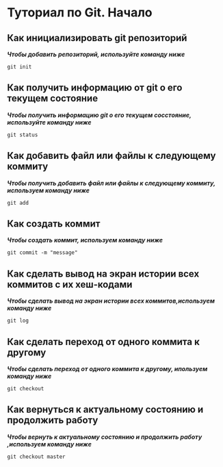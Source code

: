 # Туториал по Git. Начало
## Как инициализировать git репозиторий

*__Чтобы добавить репозиторий, используйте команду ниже__*
```
git init
```
## Как получить информацию от git о его текущем состояние 

*__Чтобы получить информацию git о его текущем сосстояние, используйте команду ниже__*
```
git status
```
## Как добавить файл или файлы к следующему коммиту

*__Чтобы получить добавить файл или файлы к следующему коммиту, используем команду ниже__*
```
git add
```
## Как создать коммит

*__Чтобы создать коммит, используем команду ниже__*
```
git commit -m "message"
```
## Как сделать вывод на экран истории всех коммитов с их хеш-кодами

*__Чтобы сделать вывод на экран истории всех коммитов,используем команду ниже__*

```
git log
```
## Как сделать переход от одного коммита к другому 

*__Чтобы сделать переход от одного коммита к другому, ипользуем команду ниже__*

```
git checkout
```
## Как вернуться к актуальному состоянию и продолжить работу 

*__Чтобы вернуть к актуальному состоянию и продолжить работу ,используем команду ниже__*

```
git checkout master
``` 

